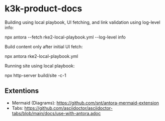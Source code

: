 # k3k-product-docs

Building using local playbook, UI fetching, and link validation using log-level info:

npx antora --fetch rke2-local-playbook.yml --log-level info

Build content only after initial UI fetch:

npx antora rke2-local-playbook.yml

Running site using local playbook:

npx http-server build/site -c-1

## Extentions

* Mermaid (Diagrams): https://github.com/snt/antora-mermaid-extension
* Tabs: https://github.com/asciidoctor/asciidoctor-tabs/blob/main/docs/use-with-antora.adoc 
